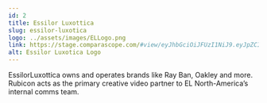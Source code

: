```yaml
---
id: 2
title: Essilor Luxottica
slug: essilor-luxotica
logo: ../assets/images/ELLogo.png
link: https://stage.comparascope.com/#view/eyJhbGciOiJFUzI1NiJ9.eyJpZCI6NDF9.7GESjnlUDJ5hwb7-5etxsGJv6BhPdv3Y2OM30l5a5DY3_OgRca7WQs9qe6uK_kM0-L5CHcuCiXffyT4TIInNoA
alt: Essilor Luxotica Logo
---
```


EssilorLuxottica owns and operates brands like Ray Ban, Oakley and more. Rubicon acts as the primary creative video partner to EL North-America’s internal comms team.